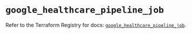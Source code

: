# `google_healthcare_pipeline_job`

Refer to the Terraform Registry for docs: [`google_healthcare_pipeline_job`](https://registry.terraform.io/providers/hashicorp/google/6.34.1/docs/resources/healthcare_pipeline_job).
